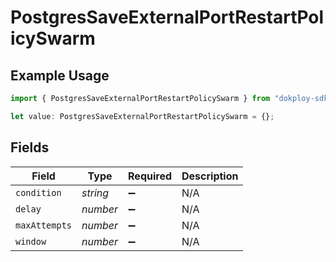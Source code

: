 # PostgresSaveExternalPortRestartPolicySwarm

## Example Usage

```typescript
import { PostgresSaveExternalPortRestartPolicySwarm } from "dokploy-sdk/models/operations";

let value: PostgresSaveExternalPortRestartPolicySwarm = {};
```

## Fields

| Field              | Type               | Required           | Description        |
| ------------------ | ------------------ | ------------------ | ------------------ |
| `condition`        | *string*           | :heavy_minus_sign: | N/A                |
| `delay`            | *number*           | :heavy_minus_sign: | N/A                |
| `maxAttempts`      | *number*           | :heavy_minus_sign: | N/A                |
| `window`           | *number*           | :heavy_minus_sign: | N/A                |